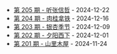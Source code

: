 * [第 205 期 - 听张信哲](https://weekly.tw93.fun/posts/205-听张信哲) - 2024-12-22
* [第 204 期 - 肉桂拿铁](https://weekly.tw93.fun/posts/204-肉桂拿铁) - 2024-12-16
* [第 203 期 - 银杏季节](https://weekly.tw93.fun/posts/203-银杏季节) - 2024-12-09
* [第 202 期 - 夕阳西下](https://weekly.tw93.fun/posts/202-夕阳西下) - 2024-12-01
* [第 201 期 - 山里木屋](https://weekly.tw93.fun/posts/201-山里木屋) - 2024-11-24

